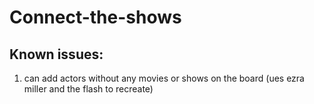 # Connect-the-shows

## Known issues:
  1. can add actors without any movies or shows on the board (ues ezra miller and the flash to recreate)

